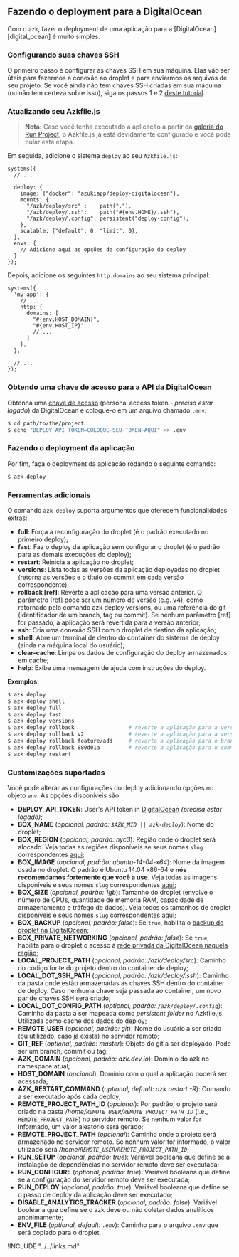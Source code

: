 ## Fazendo o deployment para a DigitalOcean

Com o `azk`, fazer o deployment de uma aplicação para a [DigitalOcean][digital_ocean] é muito simples.

### Configurando suas chaves SSH

O primeiro passo é configurar as chaves SSH em sua máquina. Elas vão ser úteis para fazermos a conexão ao droplet e para enviarmos os arquivos de seu projeto. Se você ainda não tem chaves SSH criadas em sua máquina (ou não tem certeza sobre isso), siga os passos 1 e 2 [deste tutorial](https://help.github.com/articles/generating-ssh-keys/).

### Atualizando seu Azkfile.js

> **Nota:** Caso você tenha executado a aplicação a partir da [galeria do Run Project](http://run.azk.io/), o Azkfile.js já está devidamente configurado e você pode pular esta etapa.

Em seguida, adicione o sistema `deploy` ao seu `Azkfile.js`:

```
systems({
  // ...

  deploy: {
    image: {"docker": "azukiapp/deploy-digitalocean"},
    mounts: {
      "/azk/deploy/src" :    path("."),
      "/azk/deploy/.ssh":    path("#{env.HOME}/.ssh"),
      "/azk/deploy/.config": persistent("deploy-config"),
    },
    scalable: {"default": 0, "limit": 0},
  },
  envs: {
    // Adicione aqui as opções de configuração do deploy
  }
});
```

Depois, adicione os seguintes `http.domains` ao seu sistema principal:

```
systems({
  'my-app': {
    // ...
    http: {
      domains: [
        "#{env.HOST_DOMAIN}",
        "#{env.HOST_IP}"
        // ...
      ]
    },
  },

  // ...
});
```

### Obtendo uma chave de acesso para a API da DigitalOcean

Obtenha uma [chave de acesso](https://cloud.digitalocean.com/settings/applications) (personal access token - *precisa estar logado*) da DigitalOcean e coloque-o em um arquivo chamado `.env`:

```bash
$ cd path/to/the/project
$ echo "DEPLOY_API_TOKEN=COLOQUE-SEU-TOKEN-AQUI" >> .env
```

### Fazendo o deployment da aplicação

Por fim, faça o deployment da aplicação rodando o seguinte comando:

```bash
$ azk deploy
```

### Ferramentas adicionais

O comando `azk deploy` suporta argumentos que oferecem funcionalidades extras:

  - **full**: Força a reconfiguração do droplet (é o padrão executado no primeiro deploy);
  - **fast**: Faz o deploy da aplicação sem configurar o droplet (é o padrão para as demais execuções do deploy);
  - **restart**: Reinicia a aplicação no droplet;
  - **versions**: Lista todas as versões da aplicação deployadas no droplet (retorna as versões e o título do commit em cada versão correspondente);
  - **rollback [ref]**: Reverte a aplicação para uma versão anterior. O parâmetro [ref] pode ser um número de versão (e.g. v4), como retornado pelo comando azk deploy versions, ou uma referência do git (identificador de um branch, tag ou commit). Se nenhum parâmetro [ref] for passado, a aplicação será revertida para a versão anterior;
  - **ssh**: Cria uma conexão SSH com o droplet de destino da aplicação;
  - **shell**: Abre um terminal de dentro do container do sistema de deploy (ainda na máquina local do usuário);
  - **clear-cache**: Limpa os dados de configuração do deploy armazenados em cache;
  - **help**: Exibe uma mensagem de ajuda com instruções do deploy.

**Exemplos:**

```bash
$ azk deploy
$ azk deploy shell
$ azk deploy full
$ azk deploy fast
$ azk deploy versions
$ azk deploy rollback                 # reverte a aplicação para a versão anterior
$ azk deploy rollback v2              # reverte a aplicação para a versão v2
$ azk deploy rollback feature/add     # reverte a aplicação para o branch feature/add
$ azk deploy rollback 880d01a         # reverte a aplicação para o commit 880d01a
$ azk deploy restart
```

### Customizações suportadas

Você pode alterar as configurações do deploy adicionando opções no objeto `env`. As opções disponíveis são:

- **DEPLOY_API_TOKEN**: User's API token in [DigitalOcean](https://cloud.digitalocean.com/settings/applications) *(precisa estar logado)*;
- **BOX_NAME** (*opcional, padrão: `$AZK_MID || azk-deploy`*): Nome do droplet;
- **BOX_REGION** (*opcional, padrão: nyc3*): Região onde o droplet será alocado. Veja todas as regiões disponíveis se seus nomes `slug` correspondentes [aqui](https://developers.digitalocean.com/documentation/v2/#list-all-regions);
- **BOX_IMAGE** (*opcional, padrão: ubuntu-14-04-x64*): Nome da imagem usada no droplet. O padrão é Ubuntu 14.04 x86-64 e **nós recomendamos fortemente que você a use**. Veja todas as imagens disponíveis e seus nomes `slug` correspondentes [aqui](https://developers.digitalocean.com/documentation/v2/#list-all-distribution-images);
- **BOX_SIZE** (*opcional, padrão: 1gb*): Tamanho do droplet (envolve o número de CPUs, quantidade de memória RAM, capacidade de armazenamento e tráfego de dados). Veja todos os tamanhos de droplet disponíveis e seus nomes `slug` correspondentes [aqui](https://developers.digitalocean.com/documentation/v2/#list-all-sizes);
- **BOX_BACKUP** (*opcional, padrão: false*): Se `true`, habilita o [backup do droplet na DigitalOcean](https://www.digitalocean.com/help/technical/backup/);
- **BOX_PRIVATE_NETWORKING** (*opcional, padrão: false*): Se `true`, habilita para o droplet o acesso à [rede privada da DigitalOcean naquela região](https://www.digitalocean.com/company/blog/introducing-private-networking/);
- **LOCAL_PROJECT_PATH** (*opcional, padrão: /azk/deploy/src*): Caminho do código fonte do projeto dentro do container de deploy;
- **LOCAL_DOT_SSH_PATH** (*opcional, padrão: /azk/deploy/.ssh*): Caminho da pasta onde estão armazenadas as chaves SSH dentro do container de deploy. Caso nenhuma chave seja passada ao container, um novo par de chaves SSH será criado;
- **LOCAL_DOT_CONFIG_PATH** (*optional, padrão: `/azk/deploy/.config`*): Caminho da pasta a ser mapeada como *persistent folder* no Azkfile.js. Utilizada como cache dos dados do deploy;
- **REMOTE_USER** (*opcional, padrão: git*): Nome do usuário a ser criado (ou utilizado, caso já exista) no servidor remoto;
- **GIT_REF** (*optional, padrão: master*): Objeto do git a ser deployado. Pode ser um branch, commit ou tag;
- **AZK_DOMAIN** (*opcional, padrão: azk.dev.io*): Domínio do azk no namespace atual;
- **HOST_DOMAIN** (*opcional*): Domínio com o qual a aplicação poderá ser acessada;
- **AZK_RESTART_COMMAND** (*optional, default: azk restart -R*): Comando a ser executado após cada deploy;
- **REMOTE_PROJECT_PATH_ID** (*opcional*): Por padrão, o projeto será criado na pasta */home/`REMOTE_USER`/`REMOTE_PROJECT_PATH_ID`* (i.e., `REMOTE_PROJECT_PATH`) no servidor remoto. Se nenhum valor for informado, um valor aleatório será gerado;
- **REMOTE_PROJECT_PATH** (*opcional*): Caminho onde o projeto será armazenado no servidor remoto. Se nenhum valor for informado, o valor utilizado será */home/`REMOTE_USER`/`REMOTE_PROJECT_PATH_ID`*;
- **RUN_SETUP** (*opcional, padrão: true*): Variável booleana que define se a instalação de dependências no servidor remoto deve ser executada;
- **RUN_CONFIGURE** (*optional, padrão: true*): Variável booleana que define se a configuração do servidor remoto deve ser executada;
- **RUN_DEPLOY** (*opcional, padrão: true*): Variável booleana que define se o passo de deploy da aplicação deve ser executado;
- **DISABLE_ANALYTICS_TRACKER** (*opcional, padrão: false*): Variável booleana que define se o azk deve ou não coletar dados analíticos anonimamente;
- **ENV_FILE** (*optional, default: `.env`*): Caminho para o arquivo `.env` que será copiado para o droplet.

!INCLUDE "../../links.md"
